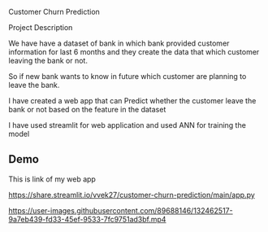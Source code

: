 
Customer Churn Prediction

Project Description

We have have a dataset of bank in which 
bank provided customer information for 
last 6 months and they create the data 
that which customer leaving the bank
or not.

So if new bank wants to know in future
which customer are planning to leave the 
bank.

I have created a web app that can Predict
whether the customer leave the bank or not
based on the feature in the dataset

I have used streamlit for web application
and used ANN for training the model

## Demo

This is link of my web app

https://share.streamlit.io/vvek27/customer-churn-prediction/main/app.py




https://user-images.githubusercontent.com/89688146/132462517-9a7eb439-fd33-45ef-9533-7fc9751ad3bf.mp4

